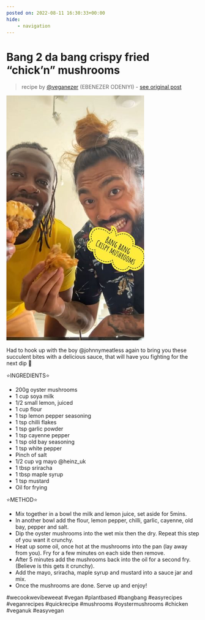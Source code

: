 ```yaml
---
posted on: 2022-08-11 16:30:33+00:00
hide:
    - navigation
---
```


# Bang 2 da bang crispy fried “chick’n” mushrooms  

> recipe by [@veganezer](https://www.instagram.com/veganezer/) 
(EBENEZER ODENIYI) - [see original post](https://instagram.com/p/ChID8S3K8Es)

![](../img/veganezer_11-08-2022_1608.png)

  
Had to hook up with the boy @johnnymeatless again to bring you these succulent bites with a delicious sauce, that will have you fighting for the next dip 🤪  
  
⭐️INGREDIENTS⭐️  
- 200g oyster mushrooms   
- 1 cup soya milk   
- 1/2 small lemon, juiced   
- 1 cup flour  
- 1 tsp lemon pepper seasoning   
- 1 tsp chilli flakes   
- 1 tsp garlic powder  
- 1 tsp cayenne pepper   
- 1 tsp old bay seasoning   
- 1 tsp white pepper   
- Pinch of salt   
- 1/2 cup vg mayo @heinz_uk  
- 1 tbsp sriracha   
- 1 tbsp maple syrup   
- 1 tsp mustard   
- Oil for frying   
  
⭐️METHOD⭐️  
- Mix together in a bowl the milk and lemon juice, set aside for 5mins.   
- In another bowl add the flour, lemon pepper, chilli, garlic, cayenne, old bay, pepper and salt.   
- Dip the oyster mushrooms into the wet mix then the dry. Repeat this step of you want it crunchy.   
- Heat up some oil, once hot at the mushrooms into the pan (lay away from you). Fry for a few minutes on each side then remove.   
- After 5 minutes add the mushrooms back into the oil for a second fry. (Believe is this gets it crunchy).   
- Add the mayo, sriracha, maple syrup and mustard into a sauce jar and mix.   
- Once the mushrooms are done. Serve up and enjoy!  
  
\#wecookwevibeweeat \#vegan \#plantbased \#bangbang \#easyrecipes \#veganrecipes \#quickrecipe \#mushrooms \#oystermushrooms \#chicken \#veganuk \#easyvegan   